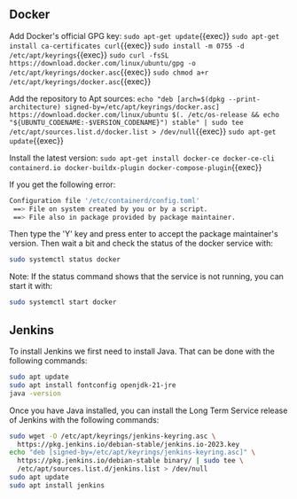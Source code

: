 ## Docker

Add Docker's official GPG key:
`sudo apt-get update`{{exec}}
`sudo apt-get install ca-certificates curl`{{exec}}
`sudo install -m 0755 -d /etc/apt/keyrings`{{exec}}
`sudo curl -fsSL https://download.docker.com/linux/ubuntu/gpg -o /etc/apt/keyrings/docker.asc`{{exec}}
`sudo chmod a+r /etc/apt/keyrings/docker.asc`{{exec}}

Add the repository to Apt sources:
`echo "deb [arch=$(dpkg --print-architecture) signed-by=/etc/apt/keyrings/docker.asc] https://download.docker.com/linux/ubuntu $(. /etc/os-release && echo "${UBUNTU_CODENAME:-$VERSION_CODENAME}") stable" | sudo tee /etc/apt/sources.list.d/docker.list > /dev/null`{{exec}}
`sudo apt-get update`{{exec}}

Install the latest version:
`sudo apt-get install docker-ce docker-ce-cli containerd.io docker-buildx-plugin docker-compose-plugin`{{exec}}

If you get the following error:
```bash
Configuration file '/etc/containerd/config.toml'
 ==> File on system created by you or by a script.
 ==> File also in package provided by package maintainer.
 ```
Then type the 'Y' key and press enter to accept the package maintainer's version. Then wait a bit and check the status of the docker service with:

```bash
sudo systemctl status docker
```

Note: If the status command shows that the service is not running, you can start it with:
```bash
sudo systemctl start docker
```

## Jenkins
To install Jenkins we first need to install Java. That can be done with the following commands:
```bash
sudo apt update
sudo apt install fontconfig openjdk-21-jre
java -version
```
Once you have Java installed, you can install the Long Term Service release of Jenkins with the following commands:
```bash
sudo wget -O /etc/apt/keyrings/jenkins-keyring.asc \
  https://pkg.jenkins.io/debian-stable/jenkins.io-2023.key
echo "deb [signed-by=/etc/apt/keyrings/jenkins-keyring.asc]" \
  https://pkg.jenkins.io/debian-stable binary/ | sudo tee \
  /etc/apt/sources.list.d/jenkins.list > /dev/null
sudo apt update
sudo apt install jenkins
```